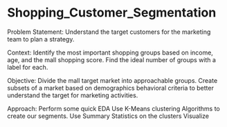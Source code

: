 # Shopping_Customer_Segmentation
Problem Statement: Understand the target customers for the marketing team to plan a strategy.

Context: Identify the most important shopping groups based on income, age, and the mall shopping score.
Find the ideal number of groups with a label for each.

Objective:
Divide the mall target market into approachable groups. Create subsets of a market based on demographics behavioral criteria to better understand the target for marketing activities.

Approach:
Perform some quick EDA
Use K-Means clustering Algorithms to create our segments.
Use Summary Statistics on the clusters
Visualize
